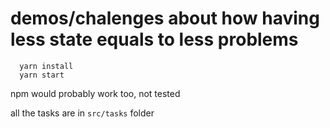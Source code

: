 # demos/chalenges about how having less state equals to less problems

```
  yarn install
  yarn start
```
npm would probably work too, not tested

all the tasks are in `src/tasks` folder
